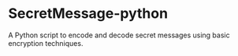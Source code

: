 # SecretMessage-python
A Python script to encode and decode secret messages using basic encryption techniques.
